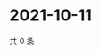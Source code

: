 # 2021-10-11

共 0 条

<!-- BEGIN WEIBO -->
<!-- 最后更新时间 Mon Oct 11 2021 23:15:04 GMT+0800 (China Standard Time) -->

<!-- END WEIBO -->
